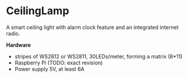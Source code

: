 # CeilingLamp
A smart ceiling light with alarm clock feature and an integrated internet radio.


__Hardware__

- stripes of WS2812 or WS2811, 30LEDs/meter, forming a matrix (8*11)
- Raspberry Pi (TODO: exact revision)
- Power supply 5V, at least 6A